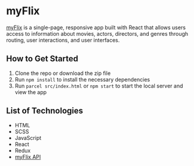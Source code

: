 # myFlix 
[myFlix](https://kaykay1424.github.io/my-flix-client) is a single-page, responsive app built with React that allows users access to information about movies, actors, directors, and genres through routing, user interactions, and user interfaces.

## How to Get Started
1. Clone the repo or download the zip file
1. Run `npm install` to install the necessary dependencies
1. Run `parcel src/index.html` or `npm start` to start the local server and view the app

## List of Technologies
- HTML
- SCSS
- JavaScript
- React
- Redux
- [myFlix API](https://github.com/kaykay1424/movie-api)



